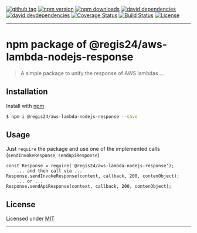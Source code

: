 [![github tag][github-tag-image]][github-tag-url]
[![npm version][npm-version-image]][npm-version-url]
[![npm downloads][npm-downloads-image]][npm-downloads-url]
[![david dependencies][david-dependencies-image]][david-dependencies-url]
[![david devdependencies][david-devdependencies-image]][david-devdependencies-url]
[![Coverage Status][coveralls-image]][coveralls-url]
[![Build Status][travis-image]][travis-url]
[![License][license-image]][license-url]

***

# npm package of @regis24/aws-lambda-nodejs-response

> A simple package to unify the response of AWS lambdas ...

## Installation

Install with [npm](https://www.npmjs.com/)

```sh
$ npm i @regis24/aws-lambda-nodejs-response --save
```

## Usage

Just `require` the package and use one of the implemented calls (`sendInvokeResponse`, `sendApiResponse`)

```
const Response = require('@regis24/aws-lambda-nodejs-response');
	... and then call via ...
Response.sendInvokeResponse(context, callback, 200, contenObject);
	... or ...
Response.sendApiResponse(context, callback, 200, contenObject);
```

## License

Licensed under [MIT](https://github.com/Regis24GmbH/aws-lambda-nodejs-response/blob/master/LICENSE)

***

[github-tag-image]: https://img.shields.io/github/tag/Regis24GmbH/aws-lambda-nodejs-response.svg?style=flat-square
[github-tag-url]: https://github.com/Regis24GmbH/aws-lambda-nodejs-response

[npm-version-image]: https://img.shields.io/npm/v/@regis24/aws-lambda-nodejs-response.svg?style=flat-square
[npm-version-url]: https://www.npmjs.com/package/@regis24/aws-lambda-nodejs-response
[npm-downloads-image]: https://img.shields.io/npm/dm/@regis24/aws-lambda-nodejs-response.svg?style=flat-square
[npm-downloads-url]: https://www.npmjs.com/package/@regis24/aws-lambda-nodejs-response

[david-dependencies-image]: https://img.shields.io/david/Regis24GmbH/aws-lambda-nodejs-response.svg
[david-dependencies-url]: https://david-dm.org/Regis24GmbH/aws-lambda-nodejs-response
[david-devdependencies-image]: https://img.shields.io/david/dev/Regis24GmbH/aws-lambda-nodejs-response.svg
[david-devdependencies-url]: https://david-dm.org/Regis24GmbH/aws-lambda-nodejs-response?type=dev

[coveralls-image]: https://coveralls.io/repos/github/Regis24GmbH/aws-lambda-nodejs-response/badge.svg?branch=coverage-report
[coveralls-url]: https://coveralls.io/github/Regis24GmbH/aws-lambda-nodejs-response?branch=coverage-report

[license-image]: https://img.shields.io/github/license/Regis24GmbH/aws-lambda-nodejs-response.svg?style=flat-square
[license-url]: https://github.com/Regis24GmbH/aws-lambda-nodejs-response/blob/master/LICENSE

[travis-image]: https://travis-ci.org/Regis24GmbH/aws-lambda-nodejs-response.svg?branch=master
[travis-url]: https://travis-ci.org/Regis24GmbH/aws-lambda-nodejs-response
